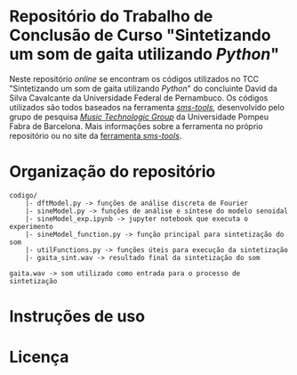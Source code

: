 Repositório do Trabalho de Conclusão de Curso "Sintetizando um som de gaita utilizando _Python_"
=====

Neste repositório _online_ se encontram os códigos utilizados no TCC "Sintetizando um som de gaita utilizando _Python_" do concluinte David da Silva Cavalcante da Universidade Federal de Pernambuco. Os códigos utilizados são todos baseados na ferramenta [_sms-tools_](https://github.com/MTG/sms-tools), desenvolvido pelo grupo de pesquisa [_Music Technologic Group_](https://www.upf.edu/web/mtg) da Universidade Pompeu Fabra de Barcelona. Mais informações sobre a ferramenta no próprio repositório ou no site da [ferramenta _sms-tools_](https://www.upf.edu/web/mtg/sms-tools).

# Organização do repositório

```
codigo/
    |- dftModel.py -> funções de análise discreta de Fourier
    |- sineModel.py -> funções de análise e síntese do modelo senoidal
    |- sineModel_exp.ipynb -> jupyter notebook que executa o experimento
    |- sineModel_function.py -> função principal para sintetização do som
    |- utilFunctions.py -> funções úteis para execução da sintetização
    |- gaita_sint.wav -> resultado final da sintetização do som

gaita.wav -> som utilizado como entrada para o processo de sintetização
```

# Instruções de uso



# Licença
